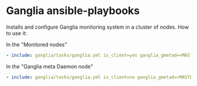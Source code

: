 Ganglia ansible-playbooks
=========================

Installs and configure Ganglia monitoring system in a cluster of nodes.
How to use it:

In the "Monitored nodes"
```yml
- include: ganglia/tasks/ganglia.yml is_client=yes ganglia_gmetad=<MASTER_NODE_NAME_OR_IP>
```

In the "Ganglia meta Daemon node"
```yml
- include: ganglia/tasks/ganglia.yml is_client=no ganglia_gmetad=<MASTER_NODE_NAME_OR_IP>
```
